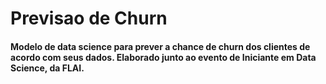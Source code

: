 # Previsao de Churn
#### Modelo de data science para prever a chance de churn dos clientes de acordo com seus dados. Elaborado junto ao evento de Iniciante em Data Science, da FLAI.
